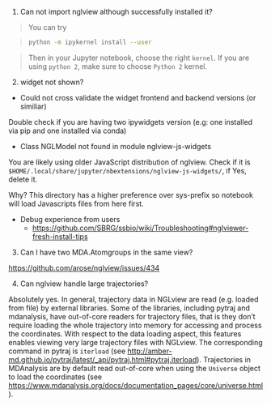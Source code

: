 1. Can not import nglview although successfully installed it?

> You can try

> ```bash
> python -m ipykernel install --user
> ```

> Then in your Jupyter notebook, choose the right `kernel`. If you are using `python 2`, make sure to choose `Python 2` kernel.

2. widget not shown?

- Could not cross validate the widget frontend and backend versions (or similiar)

Double check if you are having two ipywidgets version (e.g: one installed via pip and one installed via conda)

- Class NGLModel not found in module nglview-js-widgets

You are likely using older JavaScript distribution of nglview. Check if it is 
`$HOME/.local/share/jupyter/nbextensions/nglview-js-widgets/`, if Yes, delete it.

Why? This directory has a higher preference over sys-prefix so notebook will load Javascripts files from here first.

- Debug experience from users
    - https://github.com/SBRG/ssbio/wiki/Troubleshooting#nglviewer-fresh-install-tips

3. Can I have two MDA.Atomgroups in the same view?

https://github.com/arose/nglview/issues/434

4. Can nglview handle large trajectories?

Absolutely yes. In general, trajectory data in NGLview are read (e.g. loaded from file) by external libraries. Some of the libraries, including pytraj and mdanalysis, have out-of-core readers for trajectory files, that is they don’t require loading the whole trajectory into memory for accessing and process the coordinates. With respect to the data loading aspect, this features enables viewing very large trajectory files with NGLview. The corresponding command in pytraj is `iterload` (see http://amber-md.github.io/pytraj/latest/_api/pytraj.html#pytraj.iterload). Trajectories in MDAnalysis are by default read out-of-core when using the `Universe` object to load the coordinates (see https://www.mdanalysis.org/docs/documentation_pages/core/universe.html).
